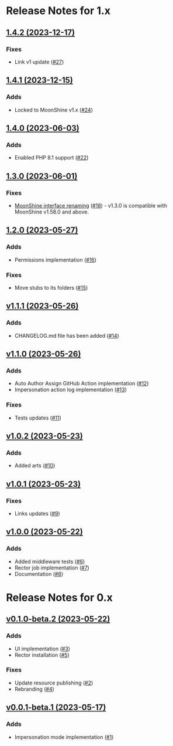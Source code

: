 # Release Notes for 1.x

## [1.4.2 (2023-12-17)](https://github.com/Jampire/moonshine-impersonate/compare/v1.4.1...v1.4.2)

### Fixes

- Link v1 update ([#27](https://github.com/Jampire/moonshine-impersonate/pull/27))

## [1.4.1 (2023-12-15)](https://github.com/Jampire/moonshine-impersonate/compare/v1.4.0...v1.4.1)

### Adds

- Locked to MoonShine v1.x ([#24](https://github.com/Jampire/moonshine-impersonate/pull/24))

## [1.4.0 (2023-06-03)](https://github.com/Jampire/moonshine-impersonate/compare/v1.3.0...v1.4.0)

### Adds

- Enabled PHP 8.1 support ([#22](https://github.com/Jampire/moonshine-impersonate/pull/22))

## [1.3.0 (2023-06-01)](https://github.com/Jampire/moonshine-impersonate/compare/v1.2.0...v1.3.0)

### Fixes

- [MoonShine interface renaming](https://github.com/moonshine-software/moonshine/pull/297) ([#18](https://github.com/Jampire/moonshine-impersonate/pull/18)) -
v1.3.0 is compatible with MoonShine v1.58.0 and above.

## [1.2.0 (2023-05-27)](https://github.com/Jampire/moonshine-impersonate/compare/v1.1.1...v1.2.0)

### Adds

- Permissions implementation ([#16](https://github.com/Jampire/moonshine-impersonate/pull/16))

### Fixes

- Move stubs to its folders ([#15](https://github.com/Jampire/moonshine-impersonate/pull/15))

## [v1.1.1 (2023-05-26)](https://github.com/Jampire/moonshine-impersonate/compare/v1.1.0...v1.1.1)

### Adds

- CHANGELOG.md file has been added ([#14](https://github.com/Jampire/moonshine-impersonate/pull/14))

## [v1.1.0 (2023-05-26)](https://github.com/Jampire/moonshine-impersonate/compare/v1.0.2...v1.1.0)

### Adds

- Auto Author Assign GitHub Action implementation ([#12](https://github.com/Jampire/moonshine-impersonate/pull/12))
- Impersonation action log implementation ([#13](https://github.com/Jampire/moonshine-impersonate/pull/13))

### Fixes

- Tests updates ([#11](https://github.com/Jampire/moonshine-impersonate/pull/11))

## [v1.0.2 (2023-05-23)](https://github.com/Jampire/moonshine-impersonate/compare/v1.0.1...v1.0.2)

### Adds

- Added arts ([#10](https://github.com/Jampire/moonshine-impersonate/pull/10))

## [v1.0.1 (2023-05-23)](https://github.com/Jampire/moonshine-impersonate/compare/v1.0.0...v1.0.1)

### Fixes

- Links updates ([#9](https://github.com/Jampire/moonshine-impersonate/pull/9))

## [v1.0.0 (2023-05-22)](https://github.com/Jampire/moonshine-impersonate/compare/v0.1.0...v1.0.0)

### Adds

- Added middleware tests ([#6](https://github.com/Jampire/moonshine-impersonate/pull/6))
- Rector job implementation ([#7](https://github.com/Jampire/moonshine-impersonate/pull/7))
- Documentation ([#8](https://github.com/Jampire/moonshine-impersonate/pull/8))

# Release Notes for 0.x

## [v0.1.0-beta.2 (2023-05-22)](https://github.com/Jampire/moonshine-impersonate/compare/v0.0.1...v0.1.0)

### Adds

- UI implementation ([#3](https://github.com/Jampire/moonshine-impersonate/pull/3))
- Rector installation ([#5](https://github.com/Jampire/moonshine-impersonate/pull/5))

### Fixes

- Update resource publishing ([#2](https://github.com/Jampire/moonshine-impersonate/pull/2))
- Rebranding ([#4](https://github.com/Jampire/moonshine-impersonate/pull/4))

## [v0.0.1-beta.1 (2023-05-17)](https://github.com/Jampire/moonshine-impersonate/releases/tag/v0.0.1)

### Adds

- Impersonation mode implementation ([#1](https://github.com/Jampire/moonshine-impersonate/pull/1))
